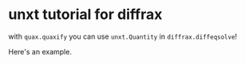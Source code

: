 # unxt tutorial for diffrax

with `quax.quaxify` you can use `unxt.Quantity` in `diffrax.diffeqsolve`!

Here's an example.
